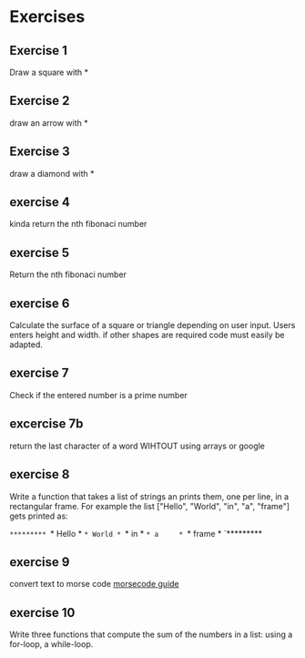 # Exercises

## Exercise 1
Draw a square with *

## Exercise 2
draw an arrow with *

## Exercise 3
draw a diamond with *

## exercise 4
kinda return the nth fibonaci number

## exercise 5
Return the nth fibonaci number

## exercise 6
Calculate the surface of a square or triangle depending on user input.
Users enters height and width.
if other shapes are required code must easily be adapted.

## exercise 7
Check if the entered number is a prime number

## excercise 7b
return the last character of a word WIHTOUT using arrays or google

## exercise 8

Write a function that takes a list of strings an prints them, one per line, in a rectangular frame. For example the list ["Hello", "World", "in", "a", "frame"] gets printed as:

`*********
`* Hello *
`* World *
`* in    *
`* a     *
`* frame *
`*********

## exercise 9
convert text to morse code
[morsecode guide](https://en.wikipedia.org/wiki/Morse_code)

## exercise 10
Write three functions that compute the sum of the numbers in a list: using a for-loop, a while-loop.
